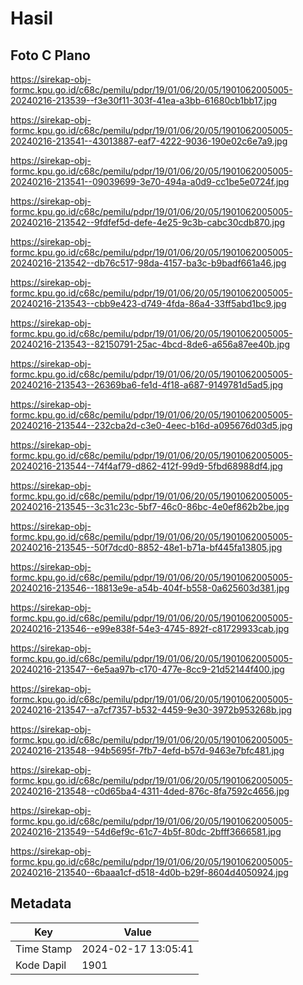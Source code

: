 # Hasil

## Foto C Plano

https://sirekap-obj-formc.kpu.go.id/c68c/pemilu/pdpr/19/01/06/20/05/1901062005005-20240216-213539--f3e30f11-303f-41ea-a3bb-61680cb1bb17.jpg

https://sirekap-obj-formc.kpu.go.id/c68c/pemilu/pdpr/19/01/06/20/05/1901062005005-20240216-213541--43013887-eaf7-4222-9036-190e02c6e7a9.jpg

https://sirekap-obj-formc.kpu.go.id/c68c/pemilu/pdpr/19/01/06/20/05/1901062005005-20240216-213541--09039699-3e70-494a-a0d9-cc1be5e0724f.jpg

https://sirekap-obj-formc.kpu.go.id/c68c/pemilu/pdpr/19/01/06/20/05/1901062005005-20240216-213542--9fdfef5d-defe-4e25-9c3b-cabc30cdb870.jpg

https://sirekap-obj-formc.kpu.go.id/c68c/pemilu/pdpr/19/01/06/20/05/1901062005005-20240216-213542--db76c517-98da-4157-ba3c-b9badf661a46.jpg

https://sirekap-obj-formc.kpu.go.id/c68c/pemilu/pdpr/19/01/06/20/05/1901062005005-20240216-213543--cbb9e423-d749-4fda-86a4-33ff5abd1bc9.jpg

https://sirekap-obj-formc.kpu.go.id/c68c/pemilu/pdpr/19/01/06/20/05/1901062005005-20240216-213543--82150791-25ac-4bcd-8de6-a656a87ee40b.jpg

https://sirekap-obj-formc.kpu.go.id/c68c/pemilu/pdpr/19/01/06/20/05/1901062005005-20240216-213543--26369ba6-fe1d-4f18-a687-9149781d5ad5.jpg

https://sirekap-obj-formc.kpu.go.id/c68c/pemilu/pdpr/19/01/06/20/05/1901062005005-20240216-213544--232cba2d-c3e0-4eec-b16d-a095676d03d5.jpg

https://sirekap-obj-formc.kpu.go.id/c68c/pemilu/pdpr/19/01/06/20/05/1901062005005-20240216-213544--74f4af79-d862-412f-99d9-5fbd68988df4.jpg

https://sirekap-obj-formc.kpu.go.id/c68c/pemilu/pdpr/19/01/06/20/05/1901062005005-20240216-213545--3c31c23c-5bf7-46c0-86bc-4e0ef862b2be.jpg

https://sirekap-obj-formc.kpu.go.id/c68c/pemilu/pdpr/19/01/06/20/05/1901062005005-20240216-213545--50f7dcd0-8852-48e1-b71a-bf445fa13805.jpg

https://sirekap-obj-formc.kpu.go.id/c68c/pemilu/pdpr/19/01/06/20/05/1901062005005-20240216-213546--18813e9e-a54b-404f-b558-0a625603d381.jpg

https://sirekap-obj-formc.kpu.go.id/c68c/pemilu/pdpr/19/01/06/20/05/1901062005005-20240216-213546--e99e838f-54e3-4745-892f-c81729933cab.jpg

https://sirekap-obj-formc.kpu.go.id/c68c/pemilu/pdpr/19/01/06/20/05/1901062005005-20240216-213547--6e5aa97b-c170-477e-8cc9-21d52144f400.jpg

https://sirekap-obj-formc.kpu.go.id/c68c/pemilu/pdpr/19/01/06/20/05/1901062005005-20240216-213547--a7cf7357-b532-4459-9e30-3972b953268b.jpg

https://sirekap-obj-formc.kpu.go.id/c68c/pemilu/pdpr/19/01/06/20/05/1901062005005-20240216-213548--94b5695f-7fb7-4efd-b57d-9463e7bfc481.jpg

https://sirekap-obj-formc.kpu.go.id/c68c/pemilu/pdpr/19/01/06/20/05/1901062005005-20240216-213548--c0d65ba4-4311-4ded-876c-8fa7592c4656.jpg

https://sirekap-obj-formc.kpu.go.id/c68c/pemilu/pdpr/19/01/06/20/05/1901062005005-20240216-213549--54d6ef9c-61c7-4b5f-80dc-2bfff3666581.jpg

https://sirekap-obj-formc.kpu.go.id/c68c/pemilu/pdpr/19/01/06/20/05/1901062005005-20240216-213540--6baaa1cf-d518-4d0b-b29f-8604d4050924.jpg


## Metadata

| Key        | Value               |
| ---------- | ------------------- |
| Time Stamp | 2024-02-17 13:05:41 |
| Kode Dapil | 1901                |



